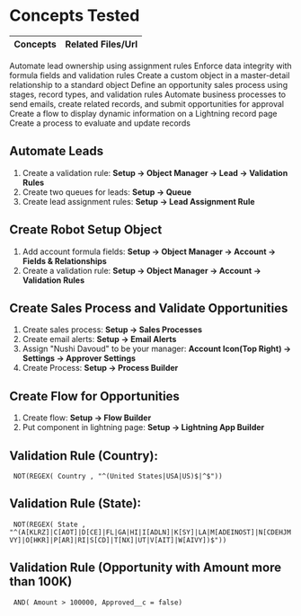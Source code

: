 # Concepts Tested
Concepts|Related Files/Url
---|---|
Automate lead ownership using assignment rules
Enforce data integrity with formula fields and validation rules
Create a custom object in a master-detail relationship to a standard object
Define an opportunity sales process using stages, record types, and validation rules
Automate business processes to send emails, create related records, and submit opportunities for approval
Create a flow to display dynamic information on a Lightning record page
Create a process to evaluate and update records

## Automate Leads
1. Create a validation rule:
  **Setup -> Object Manager -> Lead -> Validation Rules**
1. Create two queues for leads:
  **Setup -> Queue**
1. Create lead assignment rules:
  **Setup -> Lead Assignment Rule**
## Create Robot Setup Object
1. Add account formula fields: 
  **Setup -> Object Manager -> Account -> Fields & Relationships**
1. Create a validation rule:
  **Setup -> Object Manager -> Account -> Validation Rules**
## Create Sales Process and Validate Opportunities
1. Create sales process: 
  **Setup -> Sales Processes**
1. Create email alerts:
  **Setup -> Email Alerts**
1. Assign "Nushi Davoud" to be your manager:
  **Account Icon(Top Right) -> Settings -> Approver Settings**
1. Create Process: 
  **Setup -> Process Builder**
## Create Flow for Opportunities
1. Create flow:
  **Setup -> Flow Builder**
1. Put component in lightning page:
  **Setup -> Lightning App Builder**
## Validation Rule (Country):
 ` NOT(REGEX( Country , "^(United States|USA|US)$|^$"))`
## Validation Rule (State):
 ` NOT(REGEX( State , "^(A[KLRZ]|C[AOT]|D[CE]|FL|GA|HI|I[ADLN]|K[SY]|LA|M[ADEINOST]|N[CDEHJMVY]|O[HKR]|P[AR]|RI|S[CD]|T[NX]|UT|V[AIT]|W[AIVY])$"))`
## Validation Rule (Opportunity with Amount more than 100K)
 ` AND( Amount > 100000, Approved__c = false)`
